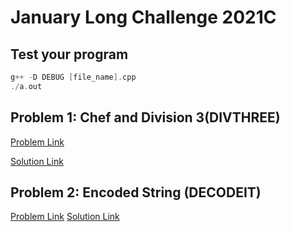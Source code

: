 # January Long Challenge 2021C

## Test your program

```c++
g++ -D DEBUG [file_name].cpp
./a.out
```

## Problem 1: Chef and Division 3(DIVTHREE)

[Problem Link](https://www.codechef.com/JAN21C/problems/DIVTHREE)

[Solution Link](DIVTHREE.cpp)

## Problem 2: Encoded String (DECODEIT)

[Problem Link](https://www.codechef.com/JAN21C/problems/DECODEIT)
[Solution Link](DECODEIT.cpp)
